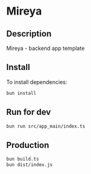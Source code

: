 # Mireya

## Description

Mireya - backend app template

## Install

To install dependencies:

```sh
bun install
```

## Run for dev

```sh
bun run src/app_main/index.ts
```

## Production

```sh
bun build.ts
bun dist/index.js
```
